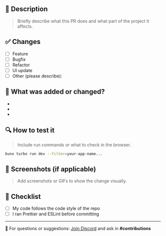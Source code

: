 ## 📝 Description

> Briefly describe what this PR does and what part of the project it affects.

## ✅ Changes

- [ ] Feature
- [ ] Bugfix
- [ ] Refactor
- [ ] UI update
- [ ] Other (please describe):

## 🚀 What was added or changed?

-
-
-

## 🔍 How to test it

> Include run commands or what to check in the browser.

```bash
bunx turbo run dev --filter=your-app-name...
```

## 📸 Screenshots (if applicable)

> Add screenshots or GIFs to show the change visually.

## 📌 Checklist

- [ ] My code follows the code style of the repo
- [ ] I ran Prettier and ESLint before committing

---

🧠 For questions or suggestions: [Join Discord](https://th.gl/discord) and ask in **#contributions**
